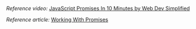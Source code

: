 *Reference video:*
[JavaScript Promises In 10 Minutes by Web Dev Simplified](https://youtu.be/DHvZLI7Db8E?si=aleMGOttbyXr3i36)

*Reference article:*
[Working With Promises](dev.wix.com/docs/develop-websites/articles/coding-with-velo/java-script-velo/working-with-promises#handle-then-return-value)
